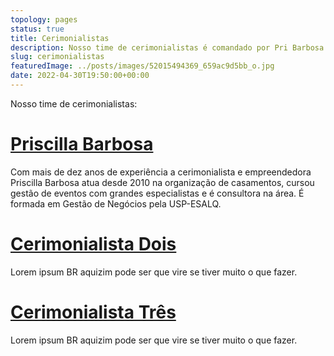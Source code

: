 ```yaml
---
topology: pages
status: true
title: Cerimonialistas
description: Nosso time de cerimonialistas é comandado por Pri Barbosa que possui mais de 10 anos de experiência na área.
slug: cerimonialistas
featuredImage: ../posts/images/52015494369_659ac9d5bb_o.jpg
date: 2022-04-30T19:50:00+00:00
---
```


Nosso time de cerimonialistas:

# [Priscilla Barbosa](/priscilla-barbosa-cerimonialista)

Com mais de dez anos de experiência a cerimonialista e empreendedora Priscilla Barbosa atua desde 2010 na organização de casamentos, cursou gestão de eventos com grandes especialistas e é consultora na área. É formada em Gestão de Negócios pela USP-ESALQ.

# [Cerimonialista Dois](/priscilla-barbosa-cerimonialista)

Lorem ipsum BR aquizim pode ser que vire se tiver muito o que fazer.

# [Cerimonialista Três](/priscilla-barbosa-cerimonialista)

Lorem ipsum BR aquizim pode ser que vire se tiver muito o que fazer.
